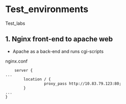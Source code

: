 # Test_environments
Test_labs 

## 1. Nginx front-end to apache web
 - Apache as a back-end and runs cgi-scripts

nginx.conf
```
    server {
...
        location / {
                 proxy_pass http://10.83.79.123:80;
        }
...
}
```

